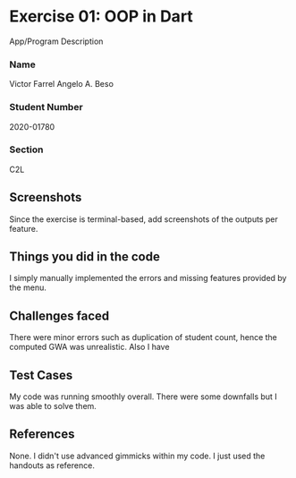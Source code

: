 # Exercise 01: OOP in Dart
App/Program Description

### Name
Victor Farrel Angelo A. Beso

### Student Number
2020-01780

### Section
C2L

## Screenshots
Since the exercise is terminal-based, add screenshots of the outputs per feature.

## Things you did in the code
I simply manually implemented the errors and missing features provided by the menu.

## Challenges faced
There were minor errors such as duplication of student count, hence
the computed GWA was unrealistic. Also I have

## Test Cases
My code was running smoothly overall. There were some downfalls but
I was able to solve them.

## References
None. I didn't use advanced gimmicks within my code. I just used the handouts as reference.
